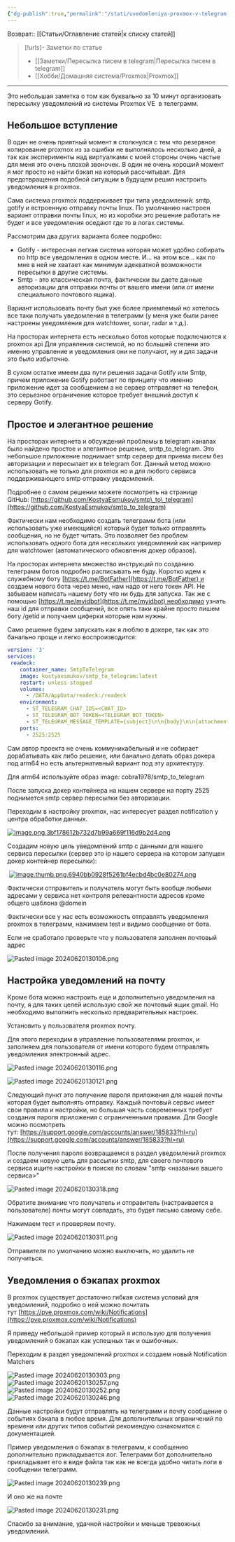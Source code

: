 ```yaml
---
{"dg-publish":true,"permalink":"/stati/uvedomleniya-proxmox-v-telegram-bota-i-pochtu-za-10-minut/","updated":"2024-09-04T23:22:32+03:00"}
---
```


Возврат:: [[Статьи/Оглавление статей\|к списку статей]]
> [!urls]- Заметки по статье
> - [[Заметки/Пересылка писем в telegram\|Пересылка писем в telegram]]
> - [[Хобби/Домашняя система/Proxmox\|Proxmox]]

---
Это небольшая заметка о том как буквально за 10 минут организовать пересылку уведомлений из системы Proxmox VE  в телеграмм.

## **Небольшое вступление**

В один не очень приятный момент я столкнулся с тем что резервное копирование proxmox из за ошибки не выполнялось несколько дней, а так как эксперименты над виртуалками с моей стороны очень частые для меня это очень плохой звоночек. В один не очень хороший момент я мог просто не найти бэкап на который рассчитывал. Для предотвращения подобной ситуации в будущем решил настроить уведомления в proxmox.

Сама система proxmox поддерживает три типа уведомлений: smtp, gotify и встроенную отправку почты linux. По умолчанию настроен вариант отправки почты linux, но из коробки это решение работать не будет и все уведомления оседают где то в логах системы.

Рассмотрим два других варианта более подробно:

-   Gotify - интересная легкая система которая может удобно собирать по http все уведомления в одном месте. И... на этом все... как по мне в ней не хватает как минимум адекватной возможности пересылки в другие системы.
-   Smtp - это классическая почта, фактически вы даете данные авторизации для отправки почты от вашего имени (или от имени специального почтового ящика).

Вариант использовать почту был уже более приемлемый но хотелось все таки получать уведомления в телеграмм (у меня уже были ранее настроены уведомления для watchtower, sonar, radar и т.д.).

На просторах интернета есть несколько ботов которые подключаются к proxmox api Для управления системой, но по большей степени это именно управление и уведомления они не получают, ну и для задачи это было избыточно.

В сухом остатке имеем два пути решения задачи Gotify или Smtp, причем приложение Gotify работает по принципу что именно приложение идет за сообщением а не сервер отправляет на телефон, это серьезное ограничение которое требует внешний доступ к серверу Gotify.

## **Простое и элегантное решение**

На просторах интернета и обсуждений проблемы в telegram каналах было найдено простое и элегантное решение, smtp\_to\_telegram. Это небольшое приложение поднимает smtp сервер для приема писем без авторизации и пересылает их в telegram бот. Данный метод можно использовать не только для proxmox но и для любого сервиса поддерживающего smtp отправку уведомлений.

Подробнее о самом решении можете посмотреть на странице GitHub: [https://github.com/KostyaEsmukov/smtp\_to\_telegram](https://github.com/KostyaEsmukov/smtp_to_telegram)

Фактически нам необходимо создать телеграмм бота (или использовать уже имеющийся) который будет только отправлять сообщения, но не будет читать. Это позволяет без проблем использовать одного бота для нескольких уведомлений как например для watchtower (автоматического обновления докер образов).

На просторах интернета множество инструкций по созданию телеграмм ботов подробно расписывать не буду. Коротко идем к служебному боту [https://t.me/BotFather](https://t.me/BotFather) и создаем нового бота через меню, нам надо от него токен API. Не забываем написать нашему боту что ни будь для запуска. Так же с помощью [https://t.me/myidbot](https://t.me/myidbot) необходимо узнать наш id для отправки сообщений, все опять таки крайне просто пишем боту /getid и получаем циферки которые нам нужны.

Само решение будем запускать как я люблю в докере, так как это банально проще и легко воспроизводится:

```yaml
version: '3'
services:
 readeck:
    container_name: SmtpToTelegram
    image: kostyaesmukov/smtp_to_telegram:latest
    restart: unless-stopped
    volumes:
      - /DATA/AppData/readeck:/readeck
    environment:
      - ST_TELEGRAM_CHAT_IDS=<CHAT_ID>
      - ST_TELEGRAM_BOT_TOKEN=<TELEGRAM_BOT_TOKEN>
      - ST_TELEGRAM_MESSAGE_TEMPLATE={subject}\n\n{body}\n\n{attachments_details}
    ports:
      - 2525:2525
```

Сам автор проекта не очень коммуникабельный и не собирает дорабатывать как либо решение, или банально делать образ докера под arm64 но есть альтернативный вариант под эту архитектуру.

Для arm64 используйте образ image: cobra1978/smtp\_to\_telegram

После запуска докер контейнера на нашем сервере на порту 2525 поднимется smtp сервер пересылки без авторизации.

Переходим в настройку proxmox, нас интересует раздел notification у центра обработки данных.

[![image.png.3bf178612b732d7b99a669f116d9b2d4.png](https://readeck.deniom.ru/bm/YN/YNCtLg69eED3RPa3uMpZer/_resources/GD62Zb68j3MVfzrbRK2qQB.png)](https://openode.xyz/uploads/monthly_2024_04/image.png.3bf178612b732d7b99a669f116d9b2d4.png "Увеличить изображение")

Создадим новую цель уведомлений smtp с данными для нашего сервиса пересылки (сервер это ip нашего сервера на котором запущен докер контейнер пересылки):

 [![image.thumb.png.6940bb0928f5261bf4ecbd4bc0e80274.png](https://readeck.deniom.ru/bm/YN/YNCtLg69eED3RPa3uMpZer/_resources/NRZPzqmJoHQaeCX7SQsDeq.png)](https://openode.xyz/uploads/monthly_2024_04/image.png.8522aaeee69f00e0eaeb61f3f7a19d8c.png)

Фактически отправитель и получатель могут быть вообще любыми адресами у сервиса нет контроля релевантности адресов кроме общего шаблона <name>@domein

Фактически все у нас есть возможность отправлять уведомления proxmox в телеграмм, нажимаем test и видимо сообщение от бота.

Если не сработало проверьте что у пользователя заполнен почтовый адрес

![Pasted image 20240620130106.png](/img/user/%D0%98%D1%81%D1%85%D0%BE%D0%B4%D0%BD%D0%B8%D0%BA%D0%B8/Pasted%20image%2020240620130106.png)

## **Настройка уведомлений на почту**

Кроме бота можно настроить еще и дополнительно уведомления на почту, я для таких целей использую свой же почтовый ящик gmail. Но необходимо выполнить несколько предварительных настроек.

Установить у пользователя proxmox почту.

Для этого переходим в управление пользователями proxmox, и заполняем для пользователя от имени которого будем отправлять уведомления электронный адрес.

![Pasted image 20240620130116.png](/img/user/%D0%98%D1%81%D1%85%D0%BE%D0%B4%D0%BD%D0%B8%D0%BA%D0%B8/Pasted%20image%2020240620130116.png)

![Pasted image 20240620130121.png](/img/user/%D0%98%D1%81%D1%85%D0%BE%D0%B4%D0%BD%D0%B8%D0%BA%D0%B8/Pasted%20image%2020240620130121.png)

Следующий пункт это получение пароля приложения для нашей почты которая будет выполнять отправку. Каждый почтовый сервис имеет свои правила и настройки, но большая часть современных требует создания пароля приложения с ограниченными правами. Для Google можно посмотреть тут: [https://support.google.com/accounts/answer/185833?hl=ru](https://support.google.com/accounts/answer/185833?hl=ru)

После получения пароля возвращаемся в раздел уведомлений proxmox и создаем новую цель для рассылки smtp, для своего почтового сервиса ищите настройки в поиске по словам "smtp <название вашего сервиса>"

![Pasted image 20240620130318.png](/img/user/%D0%98%D1%81%D1%85%D0%BE%D0%B4%D0%BD%D0%B8%D0%BA%D0%B8/Pasted%20image%2020240620130318.png)

Обратите внимание что получатель и отправитель (настраивается в пользователе) почты могут совпадать, это будет письмо самому себе.

Нажимаем тест и проверяем почту.

![Pasted image 20240620130311.png](/img/user/%D0%98%D1%81%D1%85%D0%BE%D0%B4%D0%BD%D0%B8%D0%BA%D0%B8/Pasted%20image%2020240620130311.png)

Отправителя по умолчанию можно выключить, но удалить не получиться.

## **Уведомления о бэкапах proxmox**

В proxmox существует достаточно гибкая система условий для уведомлений, подробно о ней можно почитать тут [https://pve.proxmox.com/wiki/Notifications](https://pve.proxmox.com/wiki/Notifications)

Я приведу небольшой пример который я использую для получения уведомлений о бэкапах как успешных так и ошибочных.

Переходим в раздел уведомлений proxmox и создаем новый Notification Matchers

![Pasted image 20240620130303.png](/img/user/%D0%98%D1%81%D1%85%D0%BE%D0%B4%D0%BD%D0%B8%D0%BA%D0%B8/Pasted%20image%2020240620130303.png)
![Pasted image 20240620130257.png](/img/user/%D0%98%D1%81%D1%85%D0%BE%D0%B4%D0%BD%D0%B8%D0%BA%D0%B8/Pasted%20image%2020240620130257.png)
![Pasted image 20240620130252.png](/img/user/%D0%98%D1%81%D1%85%D0%BE%D0%B4%D0%BD%D0%B8%D0%BA%D0%B8/Pasted%20image%2020240620130252.png)
![Pasted image 20240620130246.png](/img/user/%D0%98%D1%81%D1%85%D0%BE%D0%B4%D0%BD%D0%B8%D0%BA%D0%B8/Pasted%20image%2020240620130246.png)

Данные настройки будут отправлять на телеграмм и почту сообщение о событиях бэкапа в любое время. Для дополнительных ограничений по времени или других типов событий рекомендую ознакомится с документацией.

Пример уведомления о бэкапах в телеграмм, к сообщению дополнительно прикладывается лог. Телеграмм бот дополнительно прикладывает его в виде файла так как не всегда удобно читать логи в сообщении телеграмм.

![Pasted image 20240620130239.png](/img/user/%D0%98%D1%81%D1%85%D0%BE%D0%B4%D0%BD%D0%B8%D0%BA%D0%B8/Pasted%20image%2020240620130239.png)

И оно же на почте

![Pasted image 20240620130231.png](/img/user/%D0%98%D1%81%D1%85%D0%BE%D0%B4%D0%BD%D0%B8%D0%BA%D0%B8/Pasted%20image%2020240620130231.png)

Спасибо за внимание, удачной настройки и меньше тревожных уведомлений.
